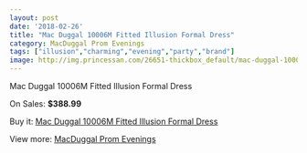 ```yaml
---
layout: post
date: '2018-02-26'
title: "Mac Duggal 10006M Fitted Illusion Formal Dress"
category: MacDuggal Prom Evenings
tags: ["illusion","charming","evening","party","brand"]
image: http://img.princessan.com/26651-thickbox_default/mac-duggal-10006m-fitted-illusion-formal-dress.jpg
---
```

Mac Duggal 10006M Fitted Illusion Formal Dress

On Sales: **$388.99**
<a href="https://www.princessan.com/en/12220-mac-duggal-10006m-fitted-illusion-formal-dress.html"><amp-img layout="responsive" width="600" height="600" src="//img.princessan.com/26651-thickbox_default/mac-duggal-10006m-fitted-illusion-formal-dress.jpg" alt="Mac Duggal 10006M Fitted Illusion Formal Dress 0" /></a>
<a href="https://www.princessan.com/en/12220-mac-duggal-10006m-fitted-illusion-formal-dress.html"><amp-img layout="responsive" width="600" height="600" src="//img.princessan.com/26653-thickbox_default/mac-duggal-10006m-fitted-illusion-formal-dress.jpg" alt="Mac Duggal 10006M Fitted Illusion Formal Dress 1" /></a>
<a href="https://www.princessan.com/en/12220-mac-duggal-10006m-fitted-illusion-formal-dress.html"><amp-img layout="responsive" width="600" height="600" src="//img.princessan.com/26652-thickbox_default/mac-duggal-10006m-fitted-illusion-formal-dress.jpg" alt="Mac Duggal 10006M Fitted Illusion Formal Dress 2" /></a>

Buy it: [Mac Duggal 10006M Fitted Illusion Formal Dress](https://www.princessan.com/en/12220-mac-duggal-10006m-fitted-illusion-formal-dress.html "Mac Duggal 10006M Fitted Illusion Formal Dress")

View more: [MacDuggal Prom Evenings](https://www.princessan.com/en/87- "MacDuggal Prom Evenings")